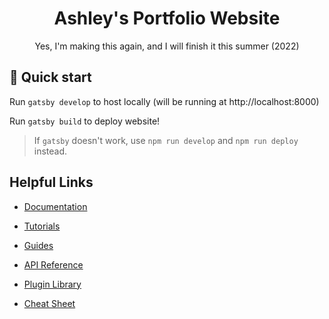 <h1 align="center">
  Ashley's Portfolio Website
</h1>
<p align="center">
  Yes, I'm making this again, and I will finish it this summer (2022)
</p>

## 🚀 Quick start

Run `gatsby develop` to host locally (will be running at http://localhost:8000)

Run `gatsby build` to deploy website!

> If `gatsby` doesn't work, use `npm run develop` and `npm run deploy` instead.

## Helpful Links

- [Documentation](https://www.gatsbyjs.com/docs/?utm_source=starter&utm_medium=readme&utm_campaign=minimal-starter)

- [Tutorials](https://www.gatsbyjs.com/tutorial/?utm_source=starter&utm_medium=readme&utm_campaign=minimal-starter)

- [Guides](https://www.gatsbyjs.com/tutorial/?utm_source=starter&utm_medium=readme&utm_campaign=minimal-starter)

- [API Reference](https://www.gatsbyjs.com/docs/api-reference/?utm_source=starter&utm_medium=readme&utm_campaign=minimal-starter)

- [Plugin Library](https://www.gatsbyjs.com/plugins?utm_source=starter&utm_medium=readme&utm_campaign=minimal-starter)

- [Cheat Sheet](https://www.gatsbyjs.com/docs/cheat-sheet/?utm_source=starter&utm_medium=readme&utm_campaign=minimal-starter)
